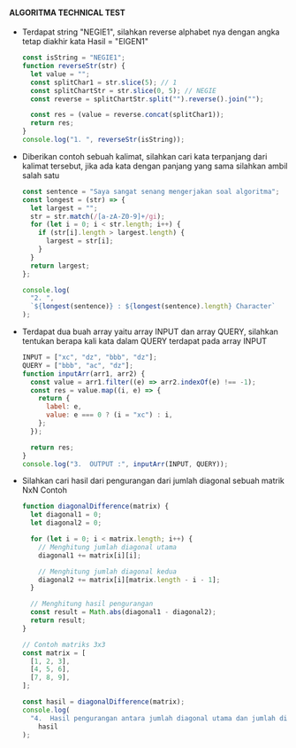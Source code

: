 #### ALGORITMA TECHNICAL TEST

- Terdapat string "NEGIE1", silahkan reverse alphabet nya dengan angka tetap diakhir kata Hasil = "EIGEN1"

	```javascript
	const isString = "NEGIE1";
	function reverseStr(str) {
	  let value = "";
	  const splitChar1 = str.slice(5); // 1
	  const splitChartStr = str.slice(0, 5); // NEGIE
	  const reverse = splitChartStr.split("").reverse().join("");

	  const res = (value = reverse.concat(splitChar1));
	  return res;
	}
	console.log("1. ", reverseStr(isString));
	```


- Diberikan contoh sebuah kalimat, silahkan cari kata terpanjang dari kalimat tersebut, jika ada kata dengan panjang yang sama silahkan ambil salah satu

	```javascript
	const sentence = "Saya sangat senang mengerjakan soal algoritma";
	const longest = (str) => {
	  let largest = "";
	  str = str.match(/[a-zA-Z0-9]+/gi);
	  for (let i = 0; i < str.length; i++) {
		if (str[i].length > largest.length) {
		  largest = str[i];
		}
	  }
	  return largest;
	};

	console.log(
	  "2. ",
	  `${longest(sentence)} : ${longest(sentence).length} Character`
	);
	```


- Terdapat dua buah array yaitu array INPUT dan array QUERY, silahkan tentukan berapa kali kata dalam QUERY terdapat pada array INPUT

	```javascript
	INPUT = ["xc", "dz", "bbb", "dz"];
	QUERY = ["bbb", "ac", "dz"];
	function inputArr(arr1, arr2) {
	  const value = arr1.filter((e) => arr2.indexOf(e) !== -1);
	  const res = value.map((i, e) => {
		return {
		  label: e,
		  value: e === 0 ? (i = "xc") : i,
		};
	  });

	  return res;
	}
	console.log("3.  OUTPUT :", inputArr(INPUT, QUERY));
	```


- Silahkan cari hasil dari pengurangan dari jumlah diagonal sebuah matrik NxN Contoh

	```javascript
	function diagonalDifference(matrix) {
	  let diagonal1 = 0;
	  let diagonal2 = 0;

	  for (let i = 0; i < matrix.length; i++) {
		// Menghitung jumlah diagonal utama
		diagonal1 += matrix[i][i];

		// Menghitung jumlah diagonal kedua
		diagonal2 += matrix[i][matrix.length - i - 1];
	  }

	  // Menghitung hasil pengurangan
	  const result = Math.abs(diagonal1 - diagonal2);
	  return result;
	}

	// Contoh matriks 3x3
	const matrix = [
	  [1, 2, 3],
	  [4, 5, 6],
	  [7, 8, 9],
	];

	const hasil = diagonalDifference(matrix);
	console.log(
	  "4.  Hasil pengurangan antara jumlah diagonal utama dan jumlah diagonal kedua: " +
		hasil
	);
	```
